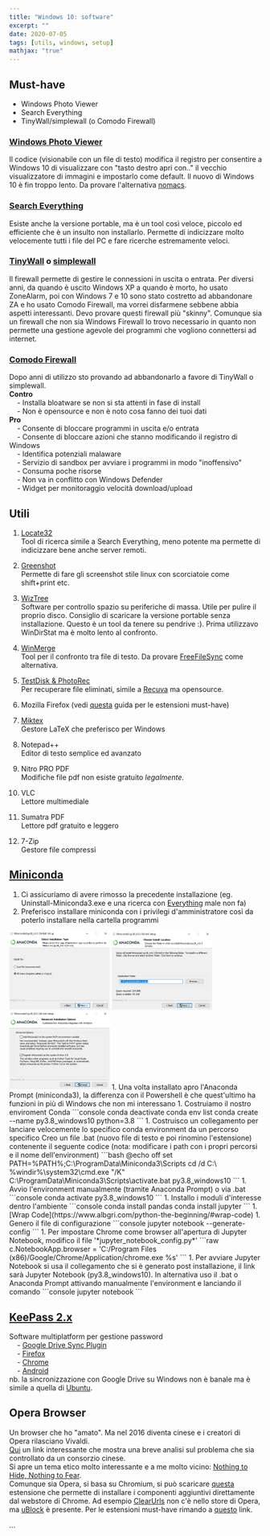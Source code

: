 ```yaml
---
title: "Windows 10: software"
excerpt: ""
date: 2020-07-05
tags: [utils, windows, setup]
mathjax: "true"
---
```



## Must-have
- Windows Photo Viewer
- Search Everything
- TinyWall/simplewall (o Comodo Firewall)

### [Windows Photo Viewer](https://github.com/AlbGri/AlbGri.github.io/blob/master/assets/files/photo_viewer.reg)
Il codice (visionabile con un file di testo) modifica il registro per consentire a Windows 10 di visualizzare con "tasto destro apri con.." il vecchio visualizzatore di immagini e impostarlo come default. Il nuovo di Windows 10 è fin troppo lento. Da provare l'alternativa [nomacs](https://nomacs.org/).

### [Search Everything]((https://www.voidtools.com/))
Esiste anche la versione portable, ma è un tool così veloce, piccolo ed efficiente che è un insulto non installarlo. Permette di indicizzare molto velocemente tutti i file del PC e fare ricerche estremamente veloci.

### [TinyWall](https://tinywall.pados.hu/download.php) o [simplewall](https://www.henrypp.org/product/simplewall)
Il firewall permette di gestire le connessioni in uscita o entrata. Per diversi anni, da quando è uscito Windows XP a quando è morto, ho usato ZoneAlarm, poi con Windows 7 e 10 sono stato costretto ad abbandonare ZA e ho usato Comodo Firewall, ma vorrei disfarmene sebbene abbia aspetti interessanti. Devo provare questi firewall più "skinny". Comunque sia un firewall che non sia Windows Firewall lo trovo necessario in quanto non permette una gestione agevole dei programmi che vogliono connettersi ad internet.

### [Comodo Firewall](https://www.comodo.com/home/internet-security/firewall.php)
Dopo anni di utilizzo sto provando ad abbandonarlo a favore di TinyWall o simplewall.  
**Contro**  
&nbsp; &nbsp; - Installa bloatware se non si sta attenti in fase di install  
&nbsp; &nbsp; - Non è opensource e non è noto cosa fanno dei tuoi dati  
**Pro**  
&nbsp; &nbsp; - Consente di bloccare programmi in uscita e/o entrata  
&nbsp; &nbsp; - Consente di bloccare azioni che stanno modificando il registro di Windows  
&nbsp; &nbsp; - Identifica potenziali malaware  
&nbsp; &nbsp; - Servizio di sandbox per avviare i programmi in modo "inoffensivo"  
&nbsp; &nbsp; - Consuma poche risorse  
&nbsp; &nbsp; - Non va in conflitto con Windows Defender  
&nbsp; &nbsp; - Widget per monitoraggio velocità download/upload


## Utili 
1. [Locate32](https://locate32.cogit.net/)  
Tool di ricerca simile a Search Everything, meno potente ma permette di indicizzare bene anche server remoti.

1. [Greenshot](https://getgreenshot.org/)  
Permette di fare gli screenshot stile linux con scorciatoie come shift+print etc.

1. [WizTree](https://wiztreefree.com/download)  
Software per controllo spazio su periferiche di massa. Utile per pulire il proprio disco. Consiglio di scaricare la versione portable senza installazione. Questo è un tool da tenere su pendrive :). Prima utilizzavo WinDirStat ma è molto lento al confronto.

1. [WinMerge](https://winmerge.org/)  
Tool per il confronto tra file di testo. Da provare [FreeFileSync](https://freefilesync.org/) come alternativa.

1. [TestDisk & PhotoRec](https://www.cgsecurity.org/wiki/TestDisk_Download)  
Per recuperare file eliminati, simile a [Recuva](https://www.ccleaner.com/recuva) ma opensource.

1. Mozilla Firefox (vedi [questa](https://www.albgri.com/browser-configuration/) guida per le estensioni must-have)

1. [Miktex](https://miktex.org/download)  
Gestore LaTeX che preferisco per Windows

1. Notepad++  
Editor di testo semplice ed avanzato

1. Nitro PRO PDF  
Modifiche file pdf non esiste gratuito *legalmente*.

1. VLC  
Lettore multimediale

1. Sumatra PDF  
Lettore pdf gratuito e leggero

1. 7-Zip  
Gestore file compressi


## [Miniconda](https://docs.conda.io/en/latest/miniconda.html)
1. Ci assicuriamo di avere rimosso la precedente installazione (eg. Uninstall-Miniconda3.exe e una ricerca con [Everything](https://www.albgri.com/windows10-software/#search-everything) male non fa)
1. Preferisco installare miniconda con i privilegi d'amministratore così da poterlo installare nella cartella programmi  
<img src="/assets/images/miniconda_1.png" width="200">
<img src="/assets/images/miniconda_2.png" width="200">
<img src="/assets/images/miniconda_3.png" width="200">
1. Una volta installato apro l'Anaconda Prompt (miniconda3), la differenza con il Powershell è che quest'ultimo ha funzioni in più di Windows che non mi interessano  
1. Costruiamo il nostro enviroment Conda
```console
conda deactivate
conda env list
conda create --name py3.8_windows10 python=3.8
```
1. Costruisco un collegamento per lanciare velocemente lo specifico conda environment da un percorso specifico  
Creo un file .bat (nuovo file di testo e poi rinomino l'estensione) contenente il seguente codice (nota: modificare i path con i propri percorsi e il nome dell'environment)
```bash
@echo off
set PATH=%PATH%;C:\ProgramData\Miniconda3\Scripts
cd /d C:\
%windir%\system32\cmd.exe "/K" C:\ProgramData\Miniconda3\Scripts\activate.bat py3.8_windows10
```
1. Avvio l'environment manualmente (tramite Anaconda Prompt) o via .bat
```console
conda activate py3.8_windows10
```
1. Installo i moduli d'interesse dentro l'ambiente
```console
conda install pandas
conda install jupyter
```
1. [Wrap Code](https://www.albgri.com/python-the-beginning/#wrap-code)
1. Genero il file di configurazione
```console
jupyter notebook --generate-config
```
1. Per impostare Chrome come browser all'apertura di Jupyter Notebook, modifico il file '*jupyter_notebook_config.py*'
```raw
c.NotebookApp.browser = 'C:/Program Files (x86)/Google/Chrome/Application/chrome.exe %s'
```
1. Per avviare Jupyter Notebook si usa il collegamento che si è generato post installazione, il link sarà Jupyter Notebook (py3.8_windows10). In alternativa uso il .bat o Anaconda Prompt attivando manualmente l'environment e lanciando il comando
```console
jupyter notebook
```




## [KeePass 2.x](https://keepass.info/download.html)
Software multiplatform per gestione password  
&nbsp; &nbsp; - [Google Drive Sync Plugin](https://sourceforge.net/p/kp-googlesync/support/Getting%20Started/)  
&nbsp; &nbsp; - [Firefox](https://addons.mozilla.org/en-US/firefox/addon/keefox/)  
&nbsp; &nbsp; - [Chrome](https://chrome.google.com/webstore/detail/kee/mmhlniccooihdimnnjhamobppdhaolme)  
&nbsp; &nbsp; - [Android](https://play.google.com/store/apps/details?id=keepass2android.keepass2android)  
nb. la sincronizzazione con Google Drive su Windows non è banale ma è simile a quella di [Ubuntu](https://www.albgri.com/ubuntu-software/#keepass).


## Opera Browser
Un browser che ho "amato". Ma nel 2016 diventa cinese e i creatori di Opera rilasciano Vivaldi.  
[Qui](https://www.reddit.com/r/operabrowser/comments/ajmbox/opera_is_spyware/) un link interessante che mostra una breve analisi sul problema che sia controllato da un consorzio cinese.  
Si apre un tema etico molto interessante e a me molto vicino: [Nothing to Hide, Nothing to Fear](https://www.openrightsgroup.org/blog/responding-to-nothing-to-hide-nothing-to-fear/).  
Comunque sia Opera, si basa su Chromium, si può scaricare [questa](https://addons.opera.com/en/extensions/details/install-chrome-extensions/) estensione che permette di installare i componenti aggiuntivi direttamente dal webstore di Chrome. Ad esempio [ClearUrls](https://chrome.google.com/webstore/detail/clearurls/lckanjgmijmafbedllaakclkaicjfmnk) non c'è nello store di Opera, ma [uBlock](https://addons.opera.com/en/extensions/details/ublock/) è presente. Per le estensioni must-have rimando a [questo](https://www.albgri.com/browser-configuration/) link.  








...
